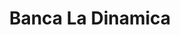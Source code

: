 ---
title: "Banca La Dinamica"
url: /santo-domingo-este/banca-la-dinamica-san-vicente-de-paul/
shop: lotería
---